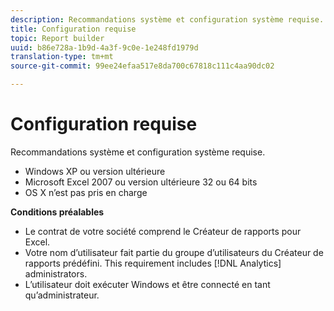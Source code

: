 ```yaml
---
description: Recommandations système et configuration système requise.
title: Configuration requise
topic: Report builder
uuid: b86e728a-1b9d-4a3f-9c0e-1e248fd1979d
translation-type: tm+mt
source-git-commit: 99ee24efaa517e8da700c67818c111c4aa90dc02

---
```



# Configuration requise

Recommandations système et configuration système requise.

* Windows XP ou version ultérieure
* Microsoft Excel 2007 ou version ultérieure 32 ou 64 bits
* OS X n’est pas pris en charge

**Conditions préalables**

* Le contrat de votre société comprend le Créateur de rapports pour Excel.
* Votre nom d’utilisateur fait partie du groupe d’utilisateurs du Créateur de rapports prédéfini. This requirement includes [!DNL Analytics] administrators.
* L’utilisateur doit exécuter Windows et être connecté en tant qu’administrateur.

